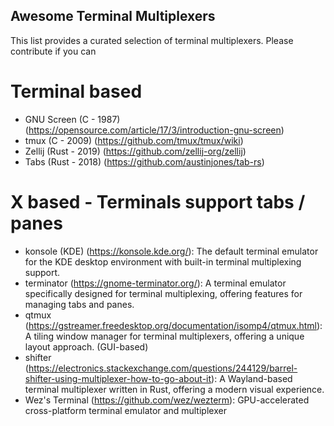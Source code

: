 ## Awesome Terminal Multiplexers

This list provides a curated selection of terminal multiplexers. Please contribute if you can

# Terminal based

* GNU Screen (C - 1987) (https://opensource.com/article/17/3/introduction-gnu-screen)
* tmux (C - 2009) (https://github.com/tmux/tmux/wiki)
* Zellij (Rust - 2019) (https://github.com/zellij-org/zellij)
* Tabs (Rust - 2018) (https://github.com/austinjones/tab-rs)

# X based - Terminals support tabs / panes

* konsole (KDE) (https://konsole.kde.org/): The default terminal emulator for the KDE desktop environment with built-in terminal multiplexing support.
* terminator (https://gnome-terminator.org/): A terminal emulator specifically designed for terminal multiplexing, offering features for managing tabs and panes.
* qtmux (https://gstreamer.freedesktop.org/documentation/isomp4/qtmux.html): A tiling window manager for terminal multiplexers, offering a unique layout approach. (GUI-based)
* shifter (https://electronics.stackexchange.com/questions/244129/barrel-shifter-using-multiplexer-how-to-go-about-it): A Wayland-based terminal multiplexer written in Rust, offering a modern visual experience.
* Wez's Terminal (https://github.com/wez/wezterm): GPU-accelerated cross-platform terminal emulator and multiplexer
